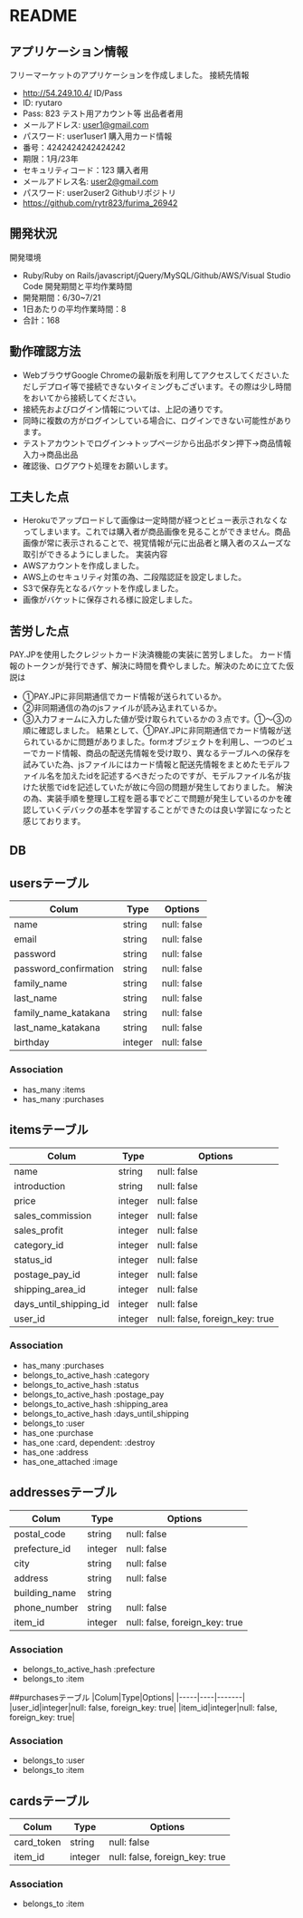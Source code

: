 # README

## アプリケーション情報
フリーマーケットのアプリケーションを作成しました。
接続先情報
- http://54.249.10.4/
ID/Pass
- ID: ryutaro
- Pass: 823
テスト用アカウント等
出品者者用
- メールアドレス: user1@gmail.com
- パスワード: user1user1
購入用カード情報
- 番号：4242424242424242
- 期限：1月/23年
- セキュリティコード：123
購入者用
- メールアドレス名: user2@gmail.com
- パスワード: user2user2
Githubリポジトリ
- https://github.com/rytr823/furima_26942

## 開発状況
開発環境
- Ruby/Ruby on Rails/javascript/jQuery/MySQL/Github/AWS/Visual Studio Code
開発期間と平均作業時間
- 開発期間：6/30~7/21
- 1日あたりの平均作業時間：8
- 合計：168

## 動作確認方法
- WebブラウザGoogle Chromeの最新版を利用してアクセスしてください.ただしデプロイ等で接続できないタイミングもございます。その際は少し時間をおいてから接続してください。
- 接続先およびログイン情報については、上記の通りです。
- 同時に複数の方がログインしている場合に、ログインできない可能性があります。
- テストアカウントでログイン→トップページから出品ボタン押下→商品情報入力→商品出品
- 確認後、ログアウト処理をお願いします。

## 工夫した点
- Herokuでアップロードして画像は一定時間が経つとビュー表示されなくなってしまいます。これでは購入者が商品画像を見ることができません。商品画像が常に表示されることで、視覚情報が元に出品者と購入者のスムーズな取引ができるようにしました。
実装内容
- AWSアカウントを作成しました。
- AWS上のセキュリティ対策の為、二段階認証を設定しました。
- S3で保存先となるバケットを作成しました。
- 画像がバケットに保存される様に設定しました。

## 苦労した点
PAY.JPを使用したクレジットカード決済機能の実装に苦労しました。
カード情報のトークンが発行できず、解決に時間を費やしました。解決のために立てた仮説は
- ①PAY.JPに非同期通信でカード情報が送られているか。
- ②非同期通信の為のjsファイルが読み込まれているか。
- ③入力フォームに入力した値が受け取られているかの３点です。①〜③の順に確認しました。
結果として、①PAY.JPに非同期通信でカード情報が送られているかに問題がありました。formオブジェクトを利用し、一つのビューでカード情報、商品の配送先情報を受け取り、異なるテーブルへの保存を試みていた為、jsファイルにはカード情報と配送先情報をまとめたモデルファイル名を加えたidを記述するべきだったのですが、モデルファイル名が抜けた状態でidを記述していたが故に今回の問題が発生しておりました。
解決の為、実装手順を整理し工程を遡る事でどこで問題が発生しているのかを確認していくデバックの基本を学習することができたのは良い学習になったと感じております。

## DB
## usersテーブル

|Colum|Type|Options|
|-----|----|-------|
|name|string|null: false|
|email|string|null: false|
|password|string|null: false|
|password_confirmation|string|null: false|
|family_name|string|null: false|
|last_name|string|null: false|
|family_name_katakana|string|null: false|
|last_name_katakana|string|null: false|
|birthday|integer|null: false|

### Association
- has_many :items 
- has_many :purchases


## itemsテーブル

|Colum|Type|Options|
|-----|----|-------|
|name|string|null: false|
|introduction|string|null: false|
|price|integer|null: false|
|sales_commission|integer|null: false|
|sales_profit|integer|null: false|
|category_id|integer|null: false|
|status_id|integer|null: false|
|postage_pay_id|integer|null: false|
|shipping_area_id|integer|null: false|
|days_until_shipping_id|integer|null: false|
|user_id|integer|null: false, foreign_key: true|

### Association
- has_many :purchases
- belongs_to_active_hash :category
- belongs_to_active_hash :status
- belongs_to_active_hash :postage_pay
- belongs_to_active_hash :shipping_area
- belongs_to_active_hash :days_until_shipping
- belongs_to :user
- has_one :purchase
- has_one :card, dependent: :destroy
- has_one :address
- has_one_attached :image

## addressesテーブル

|Colum|Type|Options|
|-----|----|-------|
|postal_code|string|null: false|
|prefecture_id|integer|null: false|
|city|string|null: false|
|address|string|null: false|
|building_name|string|
|phone_number|string|null: false|
|item_id|integer|null: false, foreign_key: true|

### Association
- belongs_to_active_hash :prefecture
- belongs_to :item

##purchasesテーブル
|Colum|Type|Options|
|-----|----|-------|
|user_id|integer|null: false, foreign_key: true|
|item_id|integer|null: false, foreign_key: true|

### Association
- belongs_to :user
- belongs_to :item


## cardsテーブル
|Colum|Type|Options|
|-----|----|-------|
|card_token|string|null: false|
|item_id|integer|null: false, foreign_key: true|

### Association
- belongs_to :item 